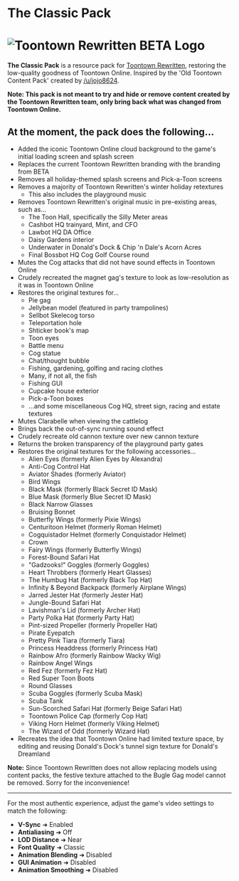 # The Classic Pack

# ![Toontown Rewritten BETA Logo](https://static.wikia.nocookie.net/logopedia/images/9/9c/TTR_OPEN-BETA_logo.png/revision/latest?cb=20170812174923)

**The Classic Pack** is a resource pack for [Toontown Rewritten](https://www.toontownrewritten.com/), restoring the low-quality goodness of Toontown Online. Inspired by the 'Old Toontown Content Pack' created by [/u/jojo8624](https://www.reddit.com/user/jojo8624/).

**Note: This pack is not meant to try and hide or remove content created by the Toontown Rewritten team, only bring back what was changed from Toontown Online.**

## At the moment, the pack does the following...
- Added the iconic Toontown Online cloud background to the game's initial loading screen and splash screen
- Replaces the current Toontown Rewritten branding with the branding from BETA
- Removes all holiday-themed splash screens and Pick-a-Toon screens
- Removes a majority of Toontown Rewritten's winter holiday retextures
  - This also includes the playground music
- Removes Toontown Rewritten's original music in pre-existing areas, such as...
  - The Toon Hall, specifically the Silly Meter areas
  - Cashbot HQ trainyard, Mint, and CFO
  - Lawbot HQ DA Office
  - Daisy Gardens interior
  - Underwater in Donald's Dock & Chip 'n Dale's Acorn Acres
  - Final Bossbot HQ Cog Golf Course round
- Mutes the Cog attacks that did not have sound effects in Toontown Online
- Crudely recreated the magnet gag's texture to look as low-resolution as it was in Toontown Online
- Restores the original textures for...
  - Pie gag
  - Jellybean model (featured in party trampolines)
  - Sellbot Skelecog torso
  - Teleportation hole
  - Shticker book's map
  - Toon eyes
  - Battle menu
  - Cog statue
  - Chat/thought bubble
  - Fishing, gardening, golfing and racing clothes
  - Many, if not all, the fish
  - Fishing GUI
  - Cupcake house exterior
  - Pick-a-Toon boxes
  - ...and some miscellaneous Cog HQ, street sign, racing and estate textures
- Mutes Clarabelle when viewing the cattlelog
- Brings back the out-of-sync running sound effect
- Crudely recreate old cannon texture over new cannon texture
- Returns the broken transparency of the playground party gates
- Restores the original textures for the following accessories...
  - Alien Eyes (formerly Alien Eyes by Alexandra)
  - Anti-Cog Control Hat
  - Aviator Shades (formerly Aviator)
  - Bird Wings
  - Black Mask (formerly Black Secret ID Mask)
  - Blue Mask (formerly Blue Secret ID Mask)
  - Black Narrow Glasses
  - Bruising Bonnet
  - Butterfly Wings (formerly Pixie Wings)
  - Centuritoon Helmet (formerly Roman Helmet)
  - Cogquistador Helmet (formerly Conquistador Helmet)
  - Crown
  - Fairy Wings (formerly Butterfly Wings)
  - Forest-Bound Safari Hat
  - "Gadzooks!" Goggles (formerly Goggles)
  - Heart Throbbers (formerly Heart Glasses)
  - The Humbug Hat (formerly Black Top Hat)
  - Infinity & Beyond Backpack (formerly Airplane Wings)
  - Jarred Jester Hat (formerly Jester Hat)
  - Jungle-Bound Safari Hat
  - Lavishman's Lid (formerly Archer Hat)
  - Party Polka Hat (formerly Party Hat)
  - Pint-sized Propeller (formerly Propeller Hat)
  - Pirate Eyepatch
  - Pretty Pink Tiara (formerly Tiara)
  - Princess Headdress (formerly Princess Hat)
  - Rainbow Afro (formerly Rainbow Wacky Wig)
  - Rainbow Angel Wings
  - Red Fez (formerly Fez Hat)
  - Red Super Toon Boots
  - Round Glasses
  - Scuba Goggles (formerly Scuba Mask)
  - Scuba Tank
  - Sun-Scorched Safari Hat (formerly Beige Safari Hat)
  - Toontown Police Cap (formerly Cop Hat)
  - Viking Horn Helmet (formerly Viking Helmet)
  - The Wizard of Odd (formerly Wizard Hat)
- Recreates the idea that Toontown Online had limited texture space, by editing and reusing Donald's Dock's tunnel sign texture for Donald's Dreamland

<b>Note:</b> Since Toontown Rewritten does not allow replacing models using content packs, the festive texture attached to the Bugle Gag model cannot be removed. Sorry for the inconvenience!

---

For the most authentic experience, adjust the game's video settings to match the following:
 - <b>V-Sync</b> ➜ Enabled
 - <b>Antialiasing</b> ➜ Off
 - <b>LOD Distance</b> ➜ Near
 - <b>Font Quality</b> ➜ Classic
 - <b>Animation Blending</b> ➜ Disabled
 - <b>GUI Animation</b> ➜ Disabled
 - <b>Animation Smoothing</b> ➜ Disabled
